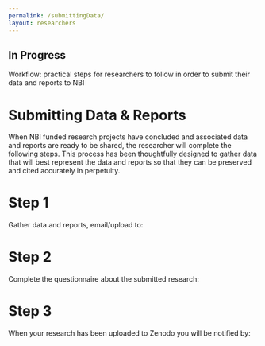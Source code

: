 ```yaml
---
permalink: /submittingData/
layout: researchers
---
```


## In Progress
Workflow: practical steps for researchers to follow in order to submit their data and reports to NBI

# Submitting Data & Reports
When NBI funded research projects have concluded and associated data and reports are ready to be shared, the researcher will complete the following steps. This process has been thoughtfully designed to gather data that will best represent the data and reports so that they can be preserved and cited accurately in perpetuity.

# Step 1
Gather data and reports, email/upload to: 

# Step 2
Complete the questionnaire about the submitted research:

# Step 3
When your research has been uploaded to Zenodo you will be notified by:
